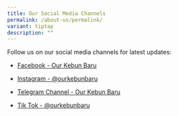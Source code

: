 ```yaml
---
title: Our Social Media Channels
permalink: /about-us/permalink/
variant: tiptap
description: ""
---
```

<p>Follow us on our social media channels for latest updates:</p><ul data-tight="true" class="tight"><li><p><a href="www.facebook.com/ourkebunbaru" rel="noopener noreferrer nofollow" target="_blank">Facebook - Our Kebun Baru</a></p></li><li><p><a href="www.instagram.com/ourkebunbaru" rel="noopener noreferrer nofollow" target="_blank">Instagram - @ourkebunbaru</a></p></li><li><p><a href="t.me/kebunbarucc" rel="noopener noreferrer nofollow" target="_blank">Telegram Channel - Our Kebun Baru</a></p></li><li><p><a href="www.tiktok.com/@ourkebunbaru" rel="noopener noreferrer nofollow" target="_blank">Tik Tok - @ourkebunbaru</a></p></li></ul><p></p>
